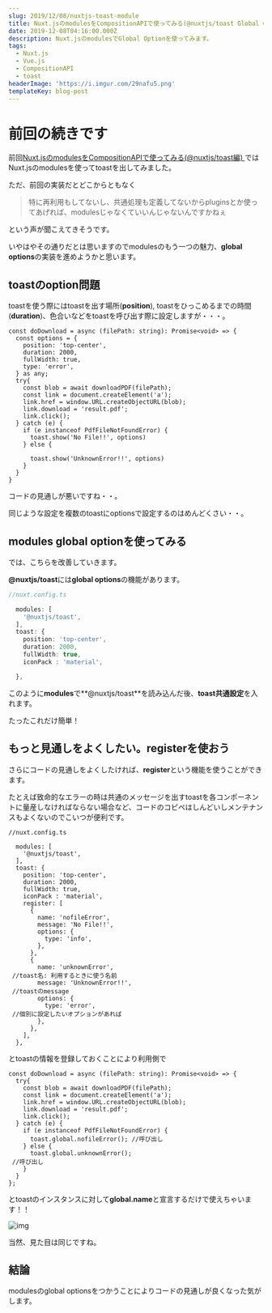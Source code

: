 ```yaml
---
slug: 2019/12/08/nuxtjs-toast-module
title: Nuxt.jsのmodulesをCompositionAPIで使ってみる(@nuxtjs/toast Global Option編)
date: 2019-12-08T04:16:00.000Z
description: Nuxt.jsのmodulesでGlobal Optionを使ってみます。
tags:
  - Nuxt.js
  - Vue.js
  - CompositionAPI
  - toast
headerImage: 'https://i.imgur.com/29nafu5.png'
templateKey: blog-post
---
```

# 前回の続きです

前回[Nuxt.jsのmodulesをCompositionAPIで使ってみる(@nuxtjs/toast編)
](https://blog.tubone-project24.xyz/2019/12/04/nuxt-toast)ではNuxt.jsのmodulesを使ってtoastを出してみました。

ただ、前回の実装だとどこからともなく

> 特に再利用もしてないし、共通処理も定義してないからpluginsとか使ってあげれば、modulesじゃなくていいんじゃないんですかねぇ

という声が聞こえてきそうです。

いやはやその通りだとは思いますのでmodulesのもう一つの魅力、**global options**の実装を進めようかと思います。

## toastのoption問題

toastを使う際にはtoastを出す場所(**position**), toastをひっこめるまでの時間(**duration**)、色合いなどをtoastを呼び出す際に設定しますが・・・。

```typescript{numberLines: 1}{2-7,16,18}
const doDownload = async (filePath: string): Promise<void> => {
  const options = {
    position: 'top-center',
    duration: 2000,
    fullWidth: true,
    type: 'error',
  } as any;
  try{
    const blob = await downloadPDF(filePath);
    const link = document.createElement('a');
    link.href = window.URL.createObjectURL(blob);
    link.download = 'result.pdf';
    link.click();
  } catch (e) {
    if (e instanceof PdfFileNotFoundError) {
      toast.show('No File!!', options)
    } else {
      toast.show('UnknownError!!', options)
    }
  }
}
```

コードの見通しが悪いですね・・。

同じような設定を複数のtoastにoptionsで設定するのはめんどくさい・・。

## modules global optionを使ってみる

では、こちらを改善していきます。

**@nuxtjs/toast**には**global options**の機能があります。

```typescript
//nuxt.config.ts

  modules: [
    '@nuxtjs/toast',
  ],
  toast: {
    position: 'top-center',
    duration: 2000,
    fullWidth: true,
    iconPack : 'material',

  },
```

このように**modules**で**@nuxtjs/toast**を読み込んだ後、**toast共通設定**を入れます。

たったこれだけ簡単！

## もっと見通しをよくしたい。registerを使おう

さらにコードの見通しをよくしたければ、**register**という機能を使うことができます。

たとえば致命的なエラーの時は共通のメッセージを出すtoastを各コンポーネントに量産しなければならない場合など、コードのコピペはしんどいしメンテナンスもよくないのでこいつが便利です。

```typescript{numberLines: 1}{11-27}
//nuxt.config.ts

  modules: [
    '@nuxtjs/toast',
  ],
  toast: {
    position: 'top-center',
    duration: 2000,
    fullWidth: true,
    iconPack : 'material',
    register: [
      {
        name: 'nofileError',
        message: 'No File!!',
        options: {
          type: 'info',
        },
      },
      {
        name: 'unknownError', //toast名: 利用するときに使う名前
        message: 'UnknownError!!', //toastのmessage
        options: {
          type: 'error', //個別に設定したいオプションがあれば
        },
      },
    ],
  },

```

とtoastの情報を登録しておくことにより利用側で

```typescript{numberLines: 1}{10,12}
const doDownload = async (filePath: string): Promise<void> => {
  try{
    const blob = await downloadPDF(filePath);
    const link = document.createElement('a');
    link.href = window.URL.createObjectURL(blob);
    link.download = 'result.pdf';
    link.click();
  } catch (e) {
    if (e instanceof PdfFileNotFoundError) {
      toast.global.nofileError(); //呼び出し
    } else {
      toast.global.unknownError(); //呼び出し
    }
  }
};

```

とtoastのインスタンスに対して**global.name**と宣言するだけで使えちゃいます！！

![img](https://i.imgur.com/29nafu5.png)

当然、見た目は同じですね。

## 結論

modulesのglobal optionsをつかうことによりコードの見通しが良くなった気がします。


